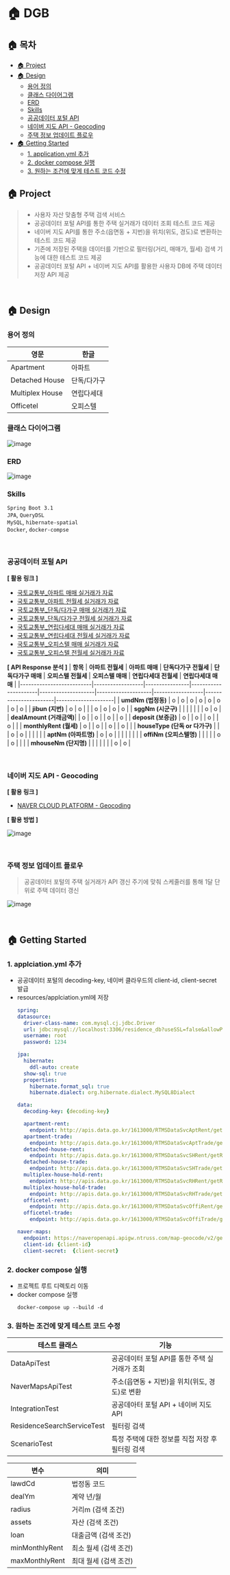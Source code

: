 # 🏠 DGB
## 🏠 목차
-  [🏠 Project](#-project)
- [🏠 Design](#-design)  
  - [용어 정의](#용어-정의)  
  - [클래스 다이어그램](#클래스-다이어그램)  
  - [ERD](#erd)  
  - [Skills](#skills)  
  - [공공데이터 포털 API](#공공데이터-포털-api)  
  - [네이버 지도 API - Geocoding](#네이버-지도-api---geocoding)  
  - [주택 정보 업데이트 플로우](#주택-정보-업데이트-플로우)  
- [🏠 Getting Started](#-getting-started)  
   - [1. application.yml 추가](#1-applciationyml-추가)  
   - [2. docker compose 실행](#2-docker-compose-실행)  
   - [3. 원하는 조건에 맞게 테스트 코드 수정](#3-원하는-조건에-맞게-테스트-코드-수정)  


## 🏠 Project
> - 사용자 자산 맞춤형 주택 검색 서비스
> - 공공데이터 포털 API를 통한 주택 실거래가 데이터 조회 테스트 코드 제공
> - 네이버 지도 API를 통한 주소(읍면동 + 지번)을 위치(위도, 경도)로 변환하는 테스트 코드 제공
> - 기존에 저장된 주택을 데이터를 기반으로 필터링(거리, 매매가, 월세) 검색 기능에 대한 테스트 코드 제공
> - 공공데이터 포털 API + 네이버 지도 API를 활용한 사용자 DB에 주택 데이터 저장 API 제공
<br>

## 🏠 Design
### 용어 정의
| **영문**           | **한글**        |
|---------------------|----------------|
| Apartment           | 아파트         |
| Detached House      | 단독/다가구     |
| Multiplex House     | 연립다세대      |
| Officetel           | 오피스텔       |

### 클래스 다이어그램
![image](https://github.com/user-attachments/assets/3c0f49f8-974c-4598-9e3a-c85efdbf8030)

### ERD
![image](https://github.com/user-attachments/assets/d4ca6b88-d8dd-4c76-b38f-11ce41e3a6de)


### Skills
`Spring Boot 3.1`<br>
`JPA`, `QueryDSL`<br>
`MySQL`, `hibernate-spatial`<br>
`Docker`, `docker-compse`

<br>

### 공공데이터 포털 API
**[ 활용 링크 ]**
- [국토교통부_아파트 매매 실거래가 자료](https://www.data.go.kr/data/15126469/openapi.do)
- [국토교통부_아파트 전월세 실거래가 자료](https://www.data.go.kr/data/15126474/openapi.do)
- [국토교통부_단독/다가구 매매 실거래가 자료](https://www.data.go.kr/tcs/dss/selectApiDataDetailView.do?publicDataPk=15126465)
- [국토교통부_단독/다가구 전월세 실거래가 자료](https://www.data.go.kr/tcs/dss/selectApiDataDetailView.do?publicDataPk=15126472)
- [국토교통부_연립다세대 매매 실거래가 자료](https://www.data.go.kr/data/15126467/openapi.do)
- [국토교통부_연립다세대 전월세 실거래가 자료](https://www.data.go.kr/data/15126473/openapi.do)
- [국토교통부_오피스텔 매매 실거래가 자료](https://www.data.go.kr/data/15126464/openapi.do)
- [국토교통부_오피스텔 전월세 실거래가 자료](https://www.data.go.kr/data/15126475/openapi.do)

**[ API Response 분석 ]**
| **항목**                | **아파트 전월세** | **아파트 매매** | **단독다가구 전월세** | **단독다가구 매매** | **오피스텔 전월세** | **오피스텔 매매** | **연립다세대 전월세** | **연립다세대 매매** |
|--------------------------|------------------|----------------|----------------------|--------------------|--------------------|------------------|-----------------------|---------------------|
| **umdNm (법정동)**       | o                | o              | o                    | o                  | o                  | o                | o                     | o                   |
| **jibun (지번)**         | o                | o              |                      |                    | o                  | o                | o                     | o                   |
| **sggNm (시군구)**       |                  |                |                      |                    |                    |                  | o                     | o                   |
| **dealAmount (거래금액)**|                  | o              |                      | o                  |                    | o                |                      | o                   |
| **deposit (보증금)**     | o                |                | o                    |                    | o                  |                  | o                     |                     |
| **monthlyRent (월세)**   | o                |                | o                    |                    | o                  |                  | o                     |                     |
| **houseType (단독 or 다가구)** |                  |                | o                    | o                  |                    |                  |                       |                     |
| **aptNm (아파트명)**     | o                | o              |                      |                    |                    |                  |                       |                     |
| **offiNm (오피스텔명)**  |                  |                |                      |                    | o                  | o                |                       |                     |
| **mhouseNm (단지명)**    |                  |                |                      |                    |                    |                  | o                     | o                   |

<br>

### 네이버 지도 API - Geocoding
**[ 활용 링크 ]**
- [NAVER CLOUD PLATFORM - Geocoding](https://www.ncloud.com/product/applicationService/maps#detail)

**[ 활용 방법 ]**

![image](https://github.com/user-attachments/assets/d3999fd3-cd61-474d-ba35-f347ebd5fda8)

<br>

### 주택 정보 업데이트 플로우
> 공공데이터 포털의 주택 실거래가 API 갱신 주기에 맞춰 스케줄러를 통해 1달 단위로 주택 데이터 갱신

![image](https://github.com/user-attachments/assets/ae2a1368-605d-465a-8891-2a24f2a5bce5)

<br>

## 🏠 Getting Started
### 1. applciation.yml 추가
- 공공데이터 포털의 decoding-key, 네이버 클라우드의 client-id, client-secret 발급
- resources/applciation.yml에 저장
  ``` yml
  spring:
  datasource:
    driver-class-name: com.mysql.cj.jdbc.Driver
    url: jdbc:mysql://localhost:3306/residence_db?useSSL=false&allowPublicKeyRetrieval=true
    username: root
    password: 1234

  jpa:
    hibernate:
      ddl-auto: create
    show-sql: true
    properties:
      hibernate.format_sql: true
      hibernate.dialect: org.hibernate.dialect.MySQL8Dialect

  data:
    decoding-key: {decoding-key}
  
    apartment-rent:
      endpoint: http://apis.data.go.kr/1613000/RTMSDataSvcAptRent/getRTMSDataSvcAptRent
    apartment-trade:
      endpoint: http://apis.data.go.kr/1613000/RTMSDataSvcAptTrade/getRTMSDataSvcAptTrade
    detached-house-rent:
      endpoint: http://apis.data.go.kr/1613000/RTMSDataSvcSHRent/getRTMSDataSvcSHRent
    detached-house-trade:
      endpoint: http://apis.data.go.kr/1613000/RTMSDataSvcSHTrade/getRTMSDataSvcSHTrade
    multiplex-house-hold-rent:
      endpoint: http://apis.data.go.kr/1613000/RTMSDataSvcRHRent/getRTMSDataSvcRHRent
    multiplex-house-hold-trade:
      endpoint: http://apis.data.go.kr/1613000/RTMSDataSvcRHTrade/getRTMSDataSvcRHTrade
    officetel-rent:
      endpoint: http://apis.data.go.kr/1613000/RTMSDataSvcOffiRent/getRTMSDataSvcOffiRent
    officetel-trade:
      endpoint: http://apis.data.go.kr/1613000/RTMSDataSvcOffiTrade/getRTMSDataSvcOffiTrade
  
  naver-maps:
    endpoint: https://naveropenapi.apigw.ntruss.com/map-geocode/v2/geocode
    client-id: {client-id}
    client-secret:  {client-secret}
  ```

### 2. docker compose 실행
- 프로젝트 루트 디렉토리 이동
- docker compose 실행
  ``` shell
  docker-compose up --build -d
  ```
  
### 3. 원하는 조건에 맞게 테스트 코드 수정
| **테스트 클래스**           | **기능**        |
|---------------------|----------------|
| DataApiTest           | 공공데이터 포털 API를 통한 주택 실거래가 조회         |
| NaverMapsApiTest      | 주소(읍면동 + 지번)을 위치(위도, 경도)로 변환     |
| IntegrationTest     | 공공데아터 포털 API + 네이버 지도 API     |
| ResidenceSearchServiceTest     | 필터링 검색       |
| ScenarioTest    | 특정 주택에 대한 정보를 직접 저장 후 필터링 검색       |

| **변수**           | **의미**        |
|---------------------|----------------|
| lawdCd           | 법정동 코드         |
| dealYm      | 계약 년/월     |
| radius      | 거리m (검색 조건)     |
| assets      | 자산 (검색 조건)     |
| loan        | 대출금액 (검색 조건)      |
| minMonthlyRent           | 최소 월세 (검색 조건)       |
| maxMonthlyRent      | 최대 월세 (검색 조건)     |

